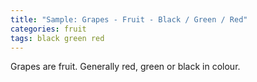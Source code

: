 ```yaml
---
title: "Sample: Grapes - Fruit - Black / Green / Red"
categories: fruit
tags: black green red
---
```

Grapes are fruit. Generally red, green or black in colour.
